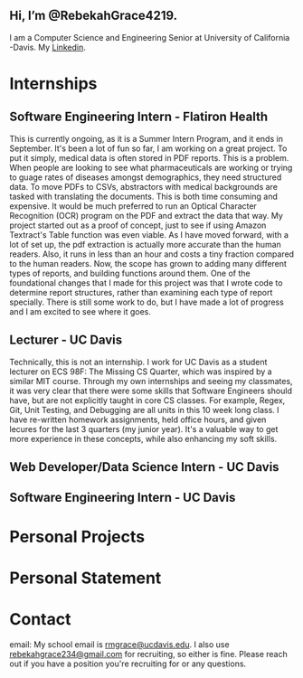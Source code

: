 ## Hi, I’m @RebekahGrace4219. 
 
I am a Computer Science and Engineering Senior at University of California -Davis. My [Linkedin](https://www.linkedin.com/in/rebekah-grace-2567b41a4/).

# Internships
## Software Engineering Intern - Flatiron Health
This is currently ongoing, as it is a Summer Intern Program, and it ends in September. It's been a lot of fun so far, I am working on a great project. To put it simply, medical data is often stored in PDF reports. This is a problem. When people are looking to see what pharmaceuticals are working or trying to guage rates of diseases amongst demographics, they need structured data. To move PDFs to CSVs, abstractors with medical backgrounds are tasked with translating the documents. This is both time consuming and expensive. It would be much preferred to run an Optical Character Recognition (OCR) program on the PDF and extract the data that way. My project started out as a proof of concept, just to see if using Amazon Textract's Table function was even viable. As I have moved forward, with a lot of set up, the pdf extraction is actually more accurate than the human readers. Also, it runs in less than an hour and costs a tiny fraction compared to the human readers. Now, the scope has grown to adding many different types of reports, and building functions around them. One of the foundational changes that I made for this project was that I wrote code to determine report structures, rather than examining each type of report specially. There is still some work to do, but I have made a lot of progress and I am excited to see where it goes.

## Lecturer - UC Davis
Technically, this is not an internship. I work for UC Davis as a student lecturer on ECS 98F: The Missing CS Quarter, which was inspired by a similar MIT course. Through my own internships and seeing my classmates, it was very clear that there were some skills that Software Engineers should have, but are not explicitly taught in core CS classes. For example, Regex, Git, Unit Testing, and Debugging are all units in this 10 week long class. I have re-written homework assignments, held office hours, and given lecures for the last 3 quarters (my junior year). It's a valuable way to get more experience in these concepts, while also enhancing my soft skills.

## Web Developer/Data Science Intern - UC Davis

## Software Engineering Intern - UC Davis

# Personal Projects

# Personal Statement

# Contact
email: My school email is rmgrace@ucdavis.edu. I also use rebekahgrace234@gmail.com for recruiting, so either is fine. Please reach out if you have a position you're recruiting for or any questions.


<!---
RebekahGrace4219/RebekahGrace4219 is a ✨ special ✨ repository because its `README.md` (this file) appears on your GitHub profile.
You can click the Preview link to take a look at your changes.
--->
